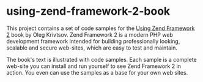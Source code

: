 using-zend-framework-2-book
===========================

This project contains a set of code samples for the [Using Zend Framework 2](https://leanpub.com/using-zend-framework-2)
book by Oleg Krivtsov. Zend Framework 2 is a modern PHP web development framework intended for
building professionally looking, scalable and secure web-sites, which are 
easy to test and maintain.

The book's text is illustrated with code samples. Each sample is a complete web-site
you can install and run yourself to see Zend Framework 2 in action. You even can use
the samples as a base for your own web sites.


